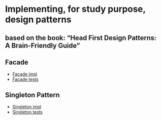 # Implementing, for study purpose, design patterns 
## based on the book: “Head First Design Patterns: A Brain-Friendly Guide” 

## Facade
- [Facade impl](./patterns/src/main/java/com/heliorodri/facade)
- [Facade tests](./patterns/src/main/java/com/heliorodri/facade)
## Singleton Pattern
- [Singleton impl](./patterns/src/test/java/com/heliorodri/singleton)
- [Singleton tests](./patterns/src/test/java/com/heliorodri/singleton)
